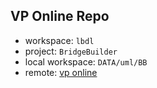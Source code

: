 ## VP Online Repo

* workspace: `lbdl`
* project: `BridgeBuilder`
* local workspace: `DATA/uml/BB`
* remote: [vp online](https://online.visual-paradigm.com)

<!--stackedit_data:
eyJoaXN0b3J5IjpbMTg4NTkyMTU4MF19
-->